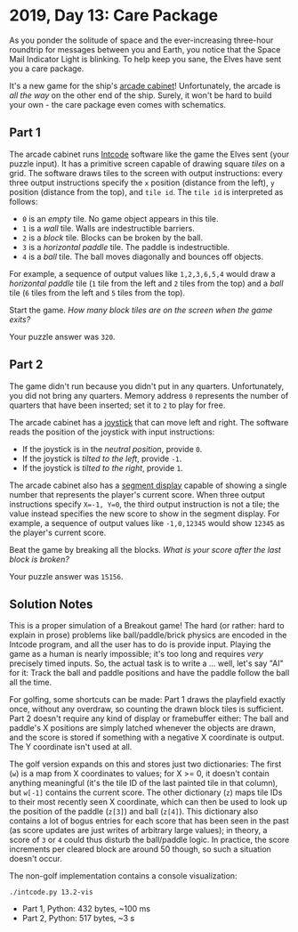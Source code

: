 # 2019, Day 13: Care Package

As you ponder the solitude of space and the ever-increasing three-hour roundtrip for messages between you and Earth, you notice that the Space Mail Indicator Light is blinking. To help keep you sane, the Elves have sent you a care package.

It's a new game for the ship's [arcade cabinet](https://en.wikipedia.org/wiki/Arcade_cabinet)! Unfortunately, the arcade is _all the way_ on the other end of the ship. Surely, it won't be hard to build your own - the care package even comes with schematics.

## Part 1

The arcade cabinet runs [Intcode](9) software like the game the Elves sent (your puzzle input). It has a primitive screen capable of drawing square _tiles_ on a grid. The software draws tiles to the screen with output instructions: every three output instructions specify the `x` position (distance from the left), `y` position (distance from the top), and `tile id`. The `tile id` is interpreted as follows:

*   `0` is an _empty_ tile. No game object appears in this tile.
*   `1` is a _wall_ tile. Walls are indestructible barriers.
*   `2` is a _block_ tile. Blocks can be broken by the ball.
*   `3` is a _horizontal paddle_ tile. The paddle is indestructible.
*   `4` is a _ball_ tile. The ball moves diagonally and bounces off objects.

For example, a sequence of output values like `1,2,3,6,5,4` would draw a _horizontal paddle_ tile (`1` tile from the left and `2` tiles from the top) and a _ball_ tile (`6` tiles from the left and `5` tiles from the top).

Start the game. _How many block tiles are on the screen when the game exits?_

Your puzzle answer was `320`.

## Part 2

The game didn't run because you didn't put in any quarters. Unfortunately, you did not bring any quarters. Memory address `0` represents the number of quarters that have been inserted; set it to `2` to play for free.

The arcade cabinet has a [joystick](https://en.wikipedia.org/wiki/Joystick) that can move left and right. The software reads the position of the joystick with input instructions:

*   If the joystick is in the _neutral position_, provide `0`.
*   If the joystick is _tilted to the left_, provide `-1`.
*   If the joystick is _tilted to the right_, provide `1`.

The arcade cabinet also has a [segment display](https://en.wikipedia.org/wiki/Display_device#Segment_displays) capable of showing a single number that represents the player's current score. When three output instructions specify `X=-1, Y=0`, the third output instruction is not a tile; the value instead specifies the new score to show in the segment display. For example, a sequence of output values like `-1,0,12345` would show `12345` as the player's current score.

Beat the game by breaking all the blocks. _What is your score after the last block is broken?_

Your puzzle answer was `15156`.


## Solution Notes

This is a proper simulation of a Breakout game! The hard (or rather: hard to explain in prose) problems like ball/paddle/brick physics are encoded in the Intcode program, and all the user has to do is provide input. Playing the game as a human is nearly impossible; it's too long and requires *very* precisely timed inputs. So, the actual task is to write a ... well, let's say "AI" for it: Track the ball and paddle positions and have the paddle follow the ball all the time.

For golfing, some shortcuts can be made: Part 1 draws the playfield exactly once, without any overdraw, so counting the drawn block tiles is sufficient. Part 2 doesn't require any kind of display or framebuffer either: The ball and paddle's X positions are simply latched whenever the objects are drawn, and the score is stored if something with a negative X coordinate is output. The Y coordinate isn't used at all.

The golf version expands on this and stores just two dictionaries: The first (`w`) is a map from X coordinates to values; for X >= 0, it doesn't contain anything meaningful (it's the tile ID of the last painted tile in that column), but `w[-1]` contains the current score. The other dictionary (`z`) maps tile IDs to their most recently seen X coordinate, which can then be used to look up the position of the paddle (`z[3]`) and ball (`z[4]`). This dictionary also contains a lot of bogus entries for each score that has been seen in the past (as score updates are just writes of arbitrary large values); in theory, a score of `3` or `4` could thus disturb the ball/paddle logic. In practice, the score increments per cleared block are around 50 though, so such a situation doesn't occur.

The non-golf implementation contains a console visualization:

    ./intcode.py 13.2-vis

* Part 1, Python: 432 bytes, ~100 ms
* Part 2, Python: 517 bytes, ~3 s
